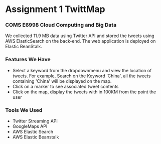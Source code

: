 # Assignment 1  TwittMap 
### COMS E6998 Cloud Computing and Big Data 

We collected 11.9 MB data using Twitter API and stored the tweets using AWS ElasticSearch on the back-end. The web application is deployed on Elastic BeanStalk.
### Features We Have

  - Select a keyword from the dropdownmenu and view the location of tweets. For example, Search on the Keyword 'China', all the tweets containing 'China' will be displayed on the map.
  - Click on a marker to see associated tweet contents
  - Click on the map, display the tweets with in 100KM from the point the user 
### Tools We Used
  - Twitter Streaming API
  - GoogleMaps API
  - AWS Elastic Search
  - AWS Elastic Beanstalk
